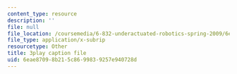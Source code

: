 ```yaml
---
content_type: resource
description: ''
file: null
file_location: /coursemedia/6-832-underactuated-robotics-spring-2009/6eae87098b215c8699839257e940728d_g-VehRFsDcI.vtt
file_type: application/x-subrip
resourcetype: Other
title: 3play caption file
uid: 6eae8709-8b21-5c86-9983-9257e940728d
---
```

